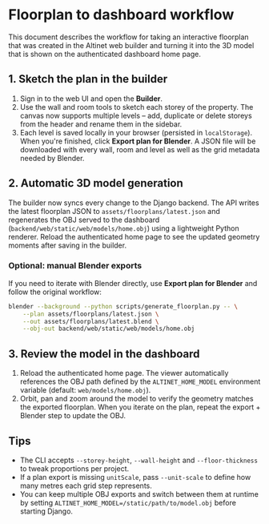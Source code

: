 # Floorplan to dashboard workflow

This document describes the workflow for taking an interactive floorplan that
was created in the Altinet web builder and turning it into the 3D model that is
shown on the authenticated dashboard home page.

## 1. Sketch the plan in the builder

1. Sign in to the web UI and open the **Builder**.
2. Use the wall and room tools to sketch each storey of the property. The
   canvas now supports multiple levels – add, duplicate or delete storeys from
   the header and rename them in the sidebar.
3. Each level is saved locally in your browser (persisted in `localStorage`).
   When you're finished, click **Export plan for Blender**. A JSON file will be
   downloaded with every wall, room and level as well as the grid metadata
   needed by Blender.

## 2. Automatic 3D model generation

The builder now syncs every change to the Django backend. The API writes the
latest floorplan JSON to `assets/floorplans/latest.json` and regenerates the
OBJ served to the dashboard (`backend/web/static/web/models/home.obj`) using a
lightweight Python renderer. Reload the authenticated home page to see the
updated geometry moments after saving in the builder.

### Optional: manual Blender exports

If you need to iterate with Blender directly, use **Export plan for Blender**
and follow the original workflow:

```bash
blender --background --python scripts/generate_floorplan.py -- \
    --plan assets/floorplans/latest.json \
    --out assets/floorplans/latest.blend \
    --obj-out backend/web/static/web/models/home.obj
```

## 3. Review the model in the dashboard

1. Reload the authenticated home page. The viewer automatically references the
   OBJ path defined by the `ALTINET_HOME_MODEL` environment variable (default:
   `web/models/home.obj`).
2. Orbit, pan and zoom around the model to verify the geometry matches the
   exported floorplan. When you iterate on the plan, repeat the export + Blender
   step to update the OBJ.

## Tips

- The CLI accepts `--storey-height`, `--wall-height` and `--floor-thickness` to
  tweak proportions per project.
- If a plan export is missing `unitScale`, pass `--unit-scale` to define how
  many metres each grid step represents.
- You can keep multiple OBJ exports and switch between them at runtime by
  setting `ALTINET_HOME_MODEL=/static/path/to/model.obj` before starting Django.
